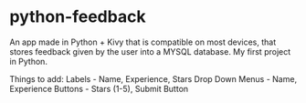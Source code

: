# python-feedback
 An app made in Python + Kivy that is compatible on most devices, that stores feedback given by the user into a MYSQL database. My first project in Python.

 Things to add:
  Labels - Name, Experience, Stars
  Drop Down Menus - Name, Experience
  Buttons - Stars (1-5), Submit Button

